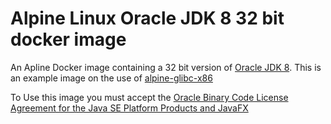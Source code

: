 Alpine Linux Oracle JDK 8 32 bit docker image
==============================================

An Apline Docker image containing a 32 bit version of 
[Oracle JDK 8](http://www.oracle.com/technetwork/java/javase/downloads/jdk8-downloads-2133151.html). 
This is an example image on the use of 
[alpine-glibc-x86](https://hub.docker.com/r/vimalathithen/alpine-glibc-x86/)

To Use this image you must accept the 
[Oracle Binary Code License Agreement for the Java SE Platform Products and JavaFX](http://www.oracle.com/technetwork/java/javase/terms/license/index.html)
